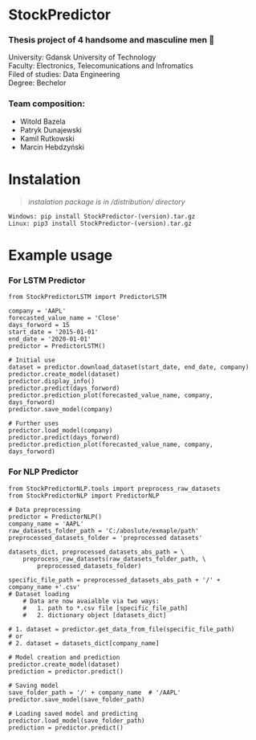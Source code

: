# StockPredictor
  
### Thesis project of 4 handsome and masculine men :muscle:  
University: Gdansk University of Technology  
Faculty: Electronics, Telecomunications and Infromatics  
Filed of studies: Data Engineering  
Degree: Bechelor

### Team composition:  
* Witold Bazela
* Patryk Dunajewski  
* Kamil Rutkowski  
* Marcin Hebdzyński
    
# Instalation

> *instalation package is in /distribution/ directory*
```
Windows: pip install StockPredictor-(version).tar.gz
Linux: pip3 install StockPredictor-(version).tar.gz
```
# Example usage

### For LSTM Predictor  
```
from StockPredictorLSTM import PredictorLSTM

company = 'AAPL'
forecasted_value_name = 'Close'
days_forword = 15
start_date = '2015-01-01'
end_date = '2020-01-01'
predictor = PredictorLSTM()

# Initial use
dataset = predictor.download_dataset(start_date, end_date, company)
predictor.create_model(dataset)
predictor.display_info()
predictor.predict(days_forword)
predictor.prediction_plot(forecasted_value_name, company, days_forword)
predictor.save_model(company)

# Further uses
predictor.load_model(company)
predictor.predict(days_forword)
predictor.prediction_plot(forecasted_value_name, company, days_forword)
```

### For NLP Predictor

```
from StockPredictorNLP.tools import preprocess_raw_datasets
from StockPredictorNLP import PredictorNLP

# Data preprocessing
predictor = PredictorNLP()
company_name = 'AAPL'
raw_datasets_folder_path = 'C:/aboslute/exmaple/path' 
preprocessed_datasets_folder = 'preprocessed datasets' 

datasets_dict, preprocessed_datasets_abs_path = \
    preprocess_raw_datasets(raw_datasets_folder_path, \
        preprocessed_datasets_folder)

specific_file_path = preprocessed_datasets_abs_path + '/' + company_name +'.csv'
# Dataset loading
    # Data are now avaialble via two ways:
    #   1. path to *.csv file [specific_file_path]
    #   2. dictionary object [datasets_dict]

# 1. dataset = predictor.get_data_from_file(specific_file_path)
# or 
# 2. dataset = datasets_dict[company_name]

# Model creation and prediction
predictor.create_model(dataset)
prediction = predictor.predict()

# Saving model
save_folder_path = '/' + company_name  # '/AAPL'
predictor.save_model(save_folder_path)

# Loading saved model and predicting
predictor.load_model(save_folder_path)  
prediction = predictor.predict()
```